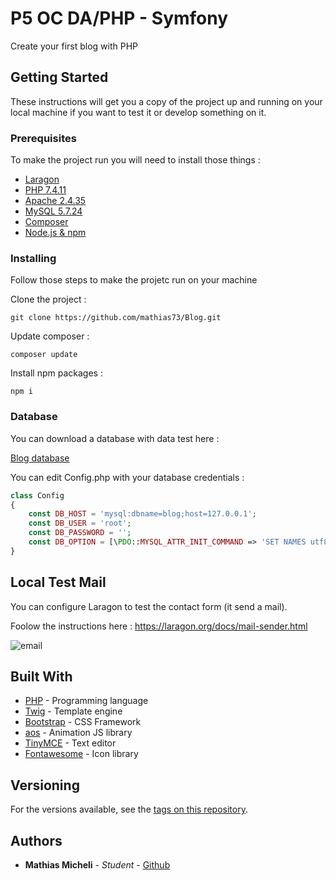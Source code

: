 # P5 OC DA/PHP - Symfony

Create your first blog with PHP


## Getting Started

These instructions will get you a copy of the project up and running on your local machine if you want to test it or develop something on it.


### Prerequisites

To make the project run you will need to install those things :

* [Laragon](https://laragon.org/download/)
* [PHP 7.4.11](https://www.php.net/releases/index.php)
* [Apache 2.4.35](http://archive.apache.org/dist/httpd/httpd-2.4.35.tar.gz)
* [MySQL 5.7.24](https://downloads.mysql.com/archives/get/p/23/file/mysql-5.7.24-winx64.zip)
* [Composer](https://getcomposer.org/download/)
* [Node.js & npm](https://nodejs.org/fr/)


### Installing

Follow those steps to make the projetc run on your machine

Clone the project :
```
git clone https://github.com/mathias73/Blog.git
```
Update composer :
```
composer update
```
Install npm packages :
```
npm i
```
### Database

You can download a database with data test here : 

[Blog database](https://drive.google.com/file/d/189oRdbs7TA4vJOhOhx8Wtx2VCiR-pU5C/view?usp=sharing)


You can edit Config.php with your database credentials : 

```php
class Config
{
    const DB_HOST = 'mysql:dbname=blog;host=127.0.0.1';
    const DB_USER = 'root';
    const DB_PASSWORD = '';
    const DB_OPTION = [\PDO::MYSQL_ATTR_INIT_COMMAND => 'SET NAMES utf8'];
}
```

## Local Test Mail

You can configure Laragon to test the contact form (it send a mail).

Foolow the instructions here : https://laragon.org/docs/mail-sender.html

![email](https://image.noelshack.com/fichiers/2020/49/6/1607181565-email.png)

## Built With

* [PHP](https://www.php.net/manual/fr/intro-whatis.php) - Programming language
* [Twig](https://twig.symfony.com/) - Template engine
* [Bootstrap](https://getbootstrap.com/) - CSS Framework
* [aos](https://michalsnik.github.io/aos/) - Animation JS library
* [TinyMCE](https://www.tiny.cloud/) - Text editor
* [Fontawesome](https://fontawesome.com/) - Icon library


## Versioning

For the versions available, see the [tags on this repository](https://github.com/mathias73/blog/tags). 


## Authors

* **Mathias Micheli** - *Student* - [Github](https://github.com/mathias73)

